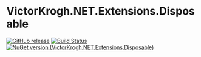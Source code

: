 # VictorKrogh.NET.Extensions.Disposable


[![GitHub release](https://img.shields.io/github/release/VictorKroghDotNet/VictorKrogh.NET.Extensions.Disposable.svg)](https://github.com/VictorKroghDotNet/VictorKrogh.NET.Extensions.Disposable/releases)
[![Build Status](https://github.com/VictorKroghDotNet/VictorKrogh.NET.Extensions.Disposable/actions/workflows/CI.yml/badge.svg?branch=master)](https://github.com/VictorKroghDotNet/VictorKrogh.NET.Extensions.Disposable/actions/workflows/CI.yml)
[![NuGet version (VictorKrogh.NET.Extensions.Disposable)](https://img.shields.io/nuget/v/VictorKrogh.NET.Extensions.Disposable.svg?style=flat-square)](https://www.nuget.org/packages/VictorKrogh.NET.Extensions.Disposable/)
